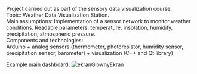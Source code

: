 Project carried out as part of the sensory data visualization course.  
Topic: Weather Data Visualization Station.  
Main assumptions: Implementation of a sensor network to monitor weather conditions. Readable parameters: temperature, insolation, humidity, precipitation, atmospheric pressure.    
Components and technologies:  
Arduino + analog sensors (thermometer, photoresistor, humidity sensor, precipitation sensor, barometer) + visualization (C++ and Qt library)  

Example main dashboard:
![ekranGlownyEkran](https://github.com/HKrecki/WDVS_Project/assets/49150141/d0a56159-430f-41c0-a5cf-38f270ab4de0)
